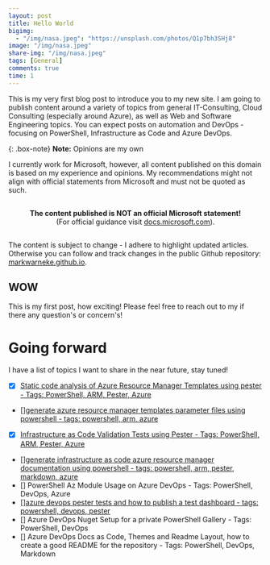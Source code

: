 ```yaml
---
layout: post
title: Hello World
bigimg:
  - "/img/nasa.jpeg": "https://unsplash.com/photos/Q1p7bh3SHj8"
image: "/img/nasa.jpeg"
share-img: "/img/nasa.jpeg"
tags: [General]
comments: true
time: 1
---
```


This is my very first blog post to introduce you to my new site.
I am going to publish content around a variety of topics from general IT-Consulting, Cloud Consulting (especially around Azure), as well as Web and Software Engineering topics. You can expect posts on automation and DevOps - focusing on PowerShell, Infrastructure as Code and Azure DevOps.

{: .box-note}
**Note:** Opinions are my own

I currently work for Microsoft, however, all content published on this domain is based on my experience and opinions. My recommendations might not align with official statements from Microsoft and must not be quoted as such.

<p style="text-align: center; padding: 15px;">
<strong>
The content published is NOT an official Microsoft statement!</strong> <br/> (For official guidance visit <a href="https://docs.microsoft.com">docs.microsoft.com</a>).
</p>

The content is subject to change - I adhere to highlight updated articles. Otherwise you can follow and track changes in the public Github repository: [markwarneke.github.io](https://github.com/MarkWarneke/markwarneke.github.io/commits/master).

## WOW

This is my first post, how exciting! Please feel free to reach out to my if there any question's or concern's!

# Going forward

I have a list of topics I want to share in the near future, stay tuned!

- [x] [Static code analysis of Azure Resource Manager Templates using pester - Tags: PowerShell, ARM, Pester, Azure](/2019-08-21-static-code-analysis-for-infrastructure-as-code)
- [][generate azure resource manager templates parameter files using powershell - tags: powershell, arm, azure](/2000-01-01-Generate-Azure-Resource-Manager-Template-File)
- [x] [Infrastructure as Code Validation Tests using Pester - Tags: PowerShell, ARM, Pester, Azure](/2019-08-15-acceptance-test-infrastructure-as-code)
- [][generate infrastructure as code azure resource manager documentation using powershell - tags: powershell, arm, pester, markdown, azure](/2000-01-01-Gererate-Infrastructure-As-Code-Documentation)
- [] PowerShell Az Module Usage on Azure DevOps - Tags: PowerShell, DevOps, Azure
- [][azure devops pester tests and how to publish a test dashboard - tags: powershell, devops, pester](/2000-01-01-Azure-DevOps-Test-Dashboard)
- [] Azure DevOps Nuget Setup for a private PowerShell Gallery - Tags: PowerShell, DevOps
- [] Azure DevOps Docs as Code, Themes and Readme Layout, how to create a good README for the repository - Tags: PowerShell, DevOps, Markdown
